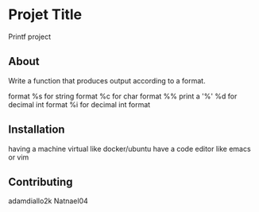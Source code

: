 # Projet Title  
Printf project

## About 
Write a function that produces output according to a format.

format 
  %s for string format 
  %c for char format
  %% print a '%'
  %d for decimal int format
  %i for decimal int format
  
## Installation 
  having a machine virtual like docker/ubuntu
  have a code editor like emacs or vim
  
## Contributing
adamdiallo2k
Natnael04
